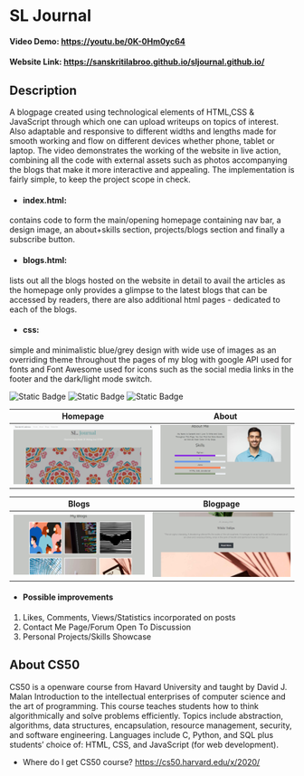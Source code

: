 # SL Journal

#### Video Demo:  <https://youtu.be/0K-0Hm0yc64>
#### Website Link:  <https://sanskritilabroo.github.io/sljournal.github.io/>
## Description
A blogpage created using technological elements of HTML,CSS & JavaScript through which one can upload writeups on topics of interest. Also adaptable and responsive to different widths and lengths made for smooth working and flow on different devices whether phone, tablet or laptop. The video demonstrates the working of the website in live action, combining all the code with external assets such as photos accompanying the blogs that make it more interactive and appealing. The implementation is fairly simple, to keep the project scope in check.
- #### index.html:
contains code to form the main/opening homepage containing nav bar, a design image, an about+skills section, projects/blogs section and finally a subscribe button.
- #### blogs.html:
lists out all the blogs hosted on the website in detail to avail the articles as the homepage only provides a glimpse to the latest blogs that can be accessed by readers, there are also additional html pages - dedicated to each of the blogs.
- #### css:
simple and minimalistic blue/grey design with wide use of images as an overriding theme throughout the pages of my blog with google API used for fonts and Font Awesome used for icons such as the social media links in the footer and the dark/light mode switch.

![Static Badge](https://img.shields.io/badge/HTML-1EF3D7) ![Static Badge](https://img.shields.io/badge/CSS-F3891E)
 ![Static Badge](https://img.shields.io/badge/JavaScript-C11EF3)


| Homepage | About |
| :---: | :---: |
| <img src="Screenshots/homepage1.PNG" width="400">  | <img src="Screenshots/homepage2.PNG" width="400">|

| Blogs | Blogpage |
| :---: | :---: |
| <img src="Screenshots/blogpage1.PNG" width="400">  | <img src="Screenshots/blogpage2.PNG" width="400">|




- #### Possible improvements
1. Likes, Comments, Views/Statistics incorporated on posts
2. Contact Me Page/Forum Open To Discussion
3. Personal Projects/Skills Showcase

## About CS50
CS50 is a openware course from Havard University and taught by David J. Malan
Introduction to the intellectual enterprises of computer science and the art of programming. This course teaches students how to think algorithmically
and solve problems efficiently. Topics include abstraction, algorithms, data structures, encapsulation, resource management, security, and software engineering.
Languages include C, Python, and SQL plus students’ choice of: HTML, CSS, and JavaScript (for web development).
- Where do I get CS50 course?
https://cs50.harvard.edu/x/2020/
